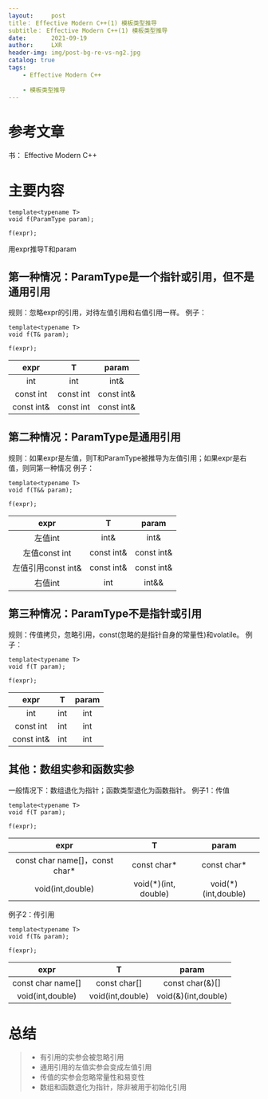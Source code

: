 ```yaml
---
layout:     post
title： Effective Modern C++(1) 模板类型推导
subtitle： Effective Modern C++(1) 模板类型推导
date:       2021-09-19
author:     LXR
header-img: img/post-bg-re-vs-ng2.jpg
catalog: true
tags:
    - Effective Modern C++
    
    - 模板类型推导
---
```


# 参考文章
书： Effective Modern C++

# 主要内容
```
template<typename T>
void f(ParamType param);

f(expr);
```
用expr推导T和param

## 第一种情况：ParamType是一个指针或引用，但不是通用引用
规则：忽略expr的引用，对待左值引用和右值引用一样。
例子：
```
template<typename T>
void f(T& param);

f(expr);
```
| expr | T | param |
| :---: | :---: | :---: |
| int | int | int& |
| const int | const int | const int& |
| const int& | const int | const int& |

## 第二种情况：ParamType是通用引用
规则：如果expr是左值，则T和ParamType被推导为左值引用；如果expr是右值，则同第一种情况
例子：
```
template<typename T>
void f(T&& param);

f(expr);
```
| expr | T | param |
| :---: | :---: | :---: |
| 左值int | int& | int& |
| 左值const int | const int& | const int& |
| 左值引用const int& | const int& | const int& |
| 右值int | int | int&& |

## 第三种情况：ParamType不是指针或引用
规则：传值拷贝，忽略引用，const(忽略的是指针自身的常量性)和volatile。
例子：
```
template<typename T>
void f(T param);

f(expr);
```
| expr | T | param |
| :---: | :---: | :---: |
| int | int | int |
| const int | int | int |
| const int& | int | int |

## 其他：数组实参和函数实参
一般情况下：数组退化为指针；函数类型退化为函数指针。
例子1：传值
```
template<typename T>
void f(T param);

f(expr);
```
| expr | T | param |
| :---: | :---: | :---: |
| const char name[]，const char*  | const char* | const char*   |
| void(int,double) | void(*)(int, double) | void(*)(int,double) |
例子2：传引用
```
template<typename T>
void f(T& param);

f(expr);
```
| expr | T | param |
| :---: | :---: | :---: |
| const char name[] | const char[] | const char(&)[] |
| void(int,double) | void(int,double) | void(&)(int,double) |

# 总结
>* 有引用的实参会被忽略引用
>* 通用引用的左值实参会变成左值引用
>* 传值的实参会忽略常量性和易变性
>* 数组和函数退化为指针，除非被用于初始化引用
